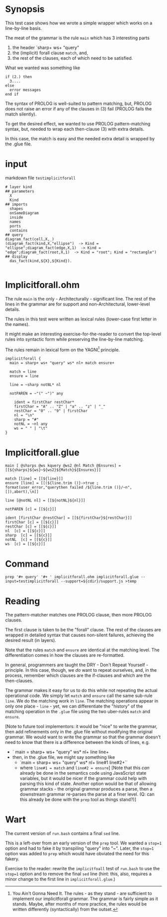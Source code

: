 # Synopsis
This test case shows how we wrote a simple wrapper which works on a line-by-line basis.

The meat of the grammar is the rule `main` which has 3 interesting parts
1. the header `sharp+ ws+ "query"
2. the (implicit) forall clause `match`, and,
3. the rest of the clauses, each of which need to be satisfied.

What we wanted was something like
```
if (2.) then
  3....
else 
  error messages
end if
```

The syntax of PROLOG is well-suited to pattern matching, but, PROLOG does not raise an error if any of the clauses in (3) fail (PROLOG fails the match silently).

To get the desired effect, we wanted to use PROLOG pattern-matching syntax, but, needed to wrap each then-clause (3) with extra details.

In this case, the match is easy and the needed extra detail is wrapped by the .glue file.

# input
markdown file `testimplicitforall`
```
# layer kind
## parameters
  X
  Kind
## imports
  shapes
  onSameDiagram
  inside
  names
  ports
  contains
## query
diagram_fact(cell,X,_) 
(diagram_fact(kind,X,"ellipse")  -> Kind = "ellipse";diagram_fact(edge,X,1)  -> Kind = "edge";diagram_fact(root,X,1)  -> Kind = "root"; Kind = "rectangle")
## display
  das_fact(kind,${X},${Kind}).


```
# Implicitforall.ohm
The rule `main` is the only - Architecturally - significant line.  The rest of the lines in the grammar are for support and non-Architectural, lower-level details.

The rules in this test were written as lexical rules (lower-case first letter in the names).

It might make an interesting exercise-for-the-reader to convert the top-level rules into syntactic form while preserving the line-by-line matching.

The rules remain in lexical form on the YAGNI[^1] principle.

[^1]: You Ain't Gonna Need It.  The rules - as they stand - are sufficient to implement our implicitforall grammar.  The grammar is fairly simple as it stands.  Maybe, after months of more practice, the rules would be written differently (syntactically) from the outset.

```
implicitforall {
  main = sharp+ ws+ "query" ws* nl+ match ensure+

  match = line
  ensure = line

  line = ~sharp notNL* nl

  notPAREN = ~"(" ~")" any

    ident = firstChar restChar*
    firstChar = "A" .. "Z" | "a" .. "z" | "_"
    restChar = "0" .. "9" | firstChar
    nl = "\n"
    sharp = "#"
    notNL = ~nl any
    ws = " " | "\t"
}

```

# Implicitforall.glue
```
main [ @sharps @ws kquery @ws2 @nl Match @Ensures] = [[${sharps}${ws}~${ws2}${Match}${Ensures}]]

match [line] = [[${line}]]
ensure [line] = [[(${line.trim ()}->true ; format(user_error,"querythen failed /${line.trim ()}/~n",[]),abort),\n]]

line [@notNL nl] = [[${notNL}${nl}]]

notPAREN [c] = [[${c}]]

ident [firstChar @restChar] = [[${firstChar}${restChar}]]
firstChar [c] = [[${c}]]
restChar [c] = [[${c}]]
nl  [c] = [[${c}]]
sharp  [c] = [[${c}]]
notNL  [c] = [[${c}]]
ws  [c] = [[${c}]]

```

# Command
```
prep '#+ query' '#+ ' implicitforall.ohm implicitforall.glue --input=testimplicitforall --support=${cdir}/support.js >temp
```
# Reading
The pattern-matcher matches one PROLOG clause, then more PROLOG clauses.

The first clause is taken to be the "forall" clause.  The rest of the clauses are wrapped in detailed syntax that causes non-silent failures, achieving the desired result (in layers).

Note that the rules `match` and `ensure` are identical at the matching level.  The differentiation comes in how the clauses are re-formatted.

In general, programmers are taught the DRY - Don't Repeat Yourself - principle.  In this case, though, we *do* want to repeat ourselves, and, in the process, remember which clauses are the if-clauses and which are the then-clauses.

The grammar makes it easy for us to do this while not repeating the actual operational code.  We simply let `match` and `ensure` call the same sub-rule `line`.  We do the matching work in `line`.  The matching operations appear in only one place - `line` - yet, we can differentiate the "history" of the matching operation in the `.glue` file using the two uber-rules `match` and `ensure`.

[Note to future tool implementors: it would be "nice" to write the grammar, then add refinements only in the .glue file without modifying the original grammar.  We would want to write the grammar so that the grammar doesn't need to know that there is a difference between the kinds of lines, e.g.
- ` main = sharp+ ws+ "query" ws* nl+ line line+
- then, in the .glue file, we might say something like
	-  `main = sharp+ ws+ "query" ws* nl+ line#1 line#2+``
	- where `line#1 = match` and `line#2 = ensure`]
[Note that this *can* already be done in the semantics code using JavaScript state variables, but it would be nicer if the grammar could help with parsing this kind of state.  Another option would be that of allowing grammar stacks - the original grammar produces a parse, then a downstream grammar re-parses the parse at a finer level. (Q: can this already be done with the `prep` tool as things stand?)]

# Wart
The current version of `run.bash` contains a final `sed` line.

This is a left-over from an early version of the `prep` tool.  We wanted a `stop=1` option and had to fake it by transpiling "query" into "~".  Later, the `stop=1` option was added to `prep` which would have obviated the need for this fakery.

Exercise to the reader: rewrite the `implicitfoall` test of `run.bash` to use the `stop=1` option and to remove the final `sed` line (hint: this, also, requires a minor change to the first line in `implicitforall.glue`.)